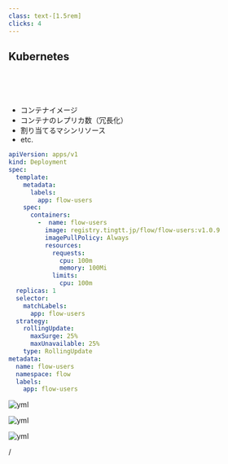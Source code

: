 ```yaml
---
class: text-[1.5rem]
clicks: 4
---
```


## Kubernetes

<br>
<br>
<br>

<ul>
<li v-click="1">コンテナイメージ</li>
<li v-click="2">コンテナのレプリカ数（冗長化）</li>
<li v-click="3">割り当てるマシンリソース</li>
<li v-click="4">etc.</li>
</ul>

<div
  class="
    absolute h-max top-[2.8rem] left-[50%]
  "
>

```yaml {*|11|19|13-18|*} {at: 0}
apiVersion: apps/v1
kind: Deployment
spec:
  template:
    metadata:
      labels:
        app: flow-users
    spec:
      containers:
        -  name: flow-users
          image: registry.tingtt.jp/flow/flow-users:v1.0.9
          imagePullPolicy: Always
          resources:
            requests:
              cpu: 100m
              memory: 100Mi
            limits:
              cpu: 100m
  replicas: 1
  selector:
    matchLabels:
      app: flow-users
  strategy:
    rollingUpdate:
      maxSurge: 25%
      maxUnavailable: 25%
    type: RollingUpdate
metadata:
  name: flow-users
  namespace: flow
  labels:
    app: flow-users
```
</div>

<img
  v-click-hide="1"
  src="/yml.png"
  alt="yml"
  class="absolute h-[16vh] my-auto top-[3.5rem] right-[3.5rem]"
/>

<img
  v-click="1"
  src="/yml.png"
  alt="yml"
  class="absolute h-[16vh] my-auto top-[3.5rem] right-[3.5rem] opacity-50"
/>

<img
  v-click="4"
  src="/yml.png"
  alt="yml"
  class="absolute h-[16vh] my-auto top-[3.5rem] right-[3.5rem]"
/>

<div
  class="absolute bottom-[1rem] right-[1rem] text-[1rem]"
>
  <SlideCurrentNo /> / <SlidesTotal />
</div>

<!--
Note
-->